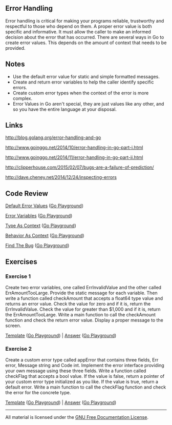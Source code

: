 ## Error Handling

Error handling is critical for making your programs reliable, trustworthy and respectful to those who depend on them. A proper error value is both specific and informative. It must allow the caller to make an informed decision about the error that has occurred. There are several ways in Go to create error values. This depends on the amount of context that needs to be provided.

## Notes

* Use the default error value for static and simple formatted messages.
* Create and return error variables to help the caller identify specific errors.
* Create custom error types when the context of the error is more complex.
* Error Values in Go aren't special, they are just values like any other, and so you have the entire language at your disposal.

## Links

http://blog.golang.org/error-handling-and-go

http://www.goinggo.net/2014/10/error-handling-in-go-part-i.html

http://www.goinggo.net/2014/11/error-handling-in-go-part-ii.html

http://clipperhouse.com/2015/02/07/bugs-are-a-failure-of-prediction/

http://dave.cheney.net/2014/12/24/inspecting-errors

## Code Review

[Default Error Values](example1/example1.go) ([Go Playground](http://play.golang.org/p/8x6kDZxPWK))

[Error Variables](example2/example2.go) ([Go Playground](https://play.golang.org/p/4YHAbpynl3))

[Type As Context](example3/example3.go) ([Go Playground](http://play.golang.org/p/Eu3X54PnWm))

[Behavior As Context](example4/example4.go) ([Go Playground](http://play.golang.org/p/6GYqwSxHjI))

[Find The Bug](example5/example5.go) ([Go Playground](http://play.golang.org/p/czXpjvWWTT))

## Exercises

### Exercise 1
Create two error variables, one called ErrInvalidValue and the other called ErrAmountTooLarge. Provide the static message for each variable. Then write a function called checkAmount that accepts a float64 type value and returns an error value. Check the value for zero and if it is, return the ErrInvalidValue. Check the value for greater than $1,000 and if it is, return the ErrAmountTooLarge. Write a main function to call the checkAmount function and check the return error value. Display a proper message to the screen.

[Template](exercises/template1/template1.go) ([Go Playground](http://play.golang.org/p/Rt3O-7ndtJ)) | 
[Answer](exercises/exercise1/exercise1.go) ([Go Playground](https://play.golang.org/p/8KETdvYk17))

### Exercise 2
Create a custom error type called appError that contains three fields, Err error, Message string and Code int. Implement the error interface providing your own message using these three fields. Write a function called checkFlag that accepts a bool value. If the value is false, return a pointer of your custom error type initialized as you like. If the value is true, return a default error. Write a main function to call the checkFlag function and check the error for the concrete type.

[Template](exercises/template2/template2.go) ([Go Playground](http://play.golang.org/p/x6UimVQMMQ)) | 
[Answer](exercises/exercise2/exercise2.go) ([Go Playground](http://play.golang.org/p/-v-sxBl_ER))
___
All material is licensed under the [GNU Free Documentation License](https://github.com/gobridge/gotraining/blob/master/LICENSE).

